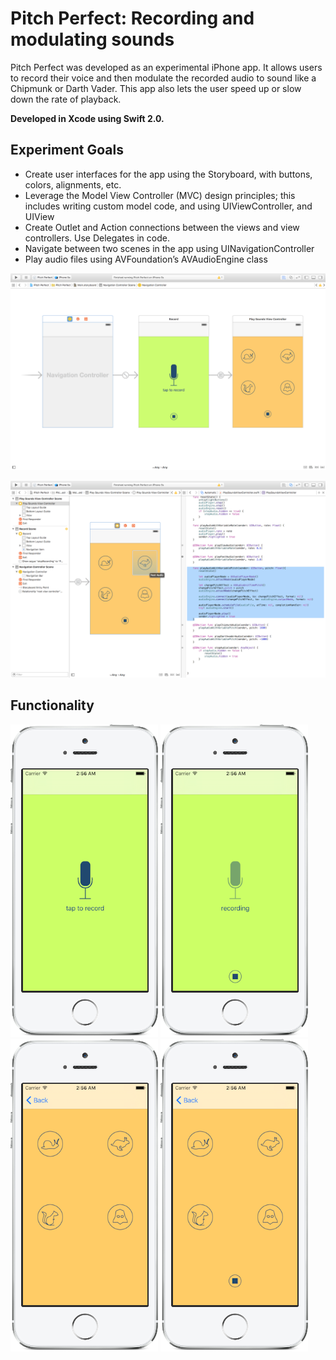 # Pitch Perfect: Recording and modulating sounds

Pitch Perfect was developed as an experimental iPhone app. It allows users to record their voice and then modulate the recorded audio to sound like a Chipmunk or Darth Vader. This app also lets the user speed up or slow down the rate of playback.

**Developed in Xcode using Swift 2.0.**

## Experiment Goals

* Create user interfaces for the app using the Storyboard, with buttons, colors, alignments, etc.
* Leverage the Model View Controller (MVC) design principles; this includes writing custom model code, and using UIViewController, and UIView
* Create Outlet and Action connections between the views and view controllers. Use Delegates in code.
* Navigate between two scenes in the app using UINavigationController
* Play audio files using AVFoundation’s AVAudioEngine class

![Pitch Perfect 01](/doc/pp01.png)

![Pitch Perfect 02](/doc/pp02.png)

## Functionality

![Pitch Perfect 1](/doc/p1.png)
![Pitch Perfect 2](/doc/p2.png)
![Pitch Perfect 3](/doc/p3.png)
![Pitch Perfect 4](/doc/p4.png)

